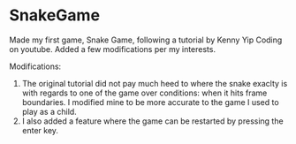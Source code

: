 # SnakeGame
Made my first game, Snake Game, following a tutorial by Kenny Yip Coding on youtube. Added a few modifications per my interests.

Modifications:
1. The original tutorial did not pay much heed to where the snake exaclty is with regards to one of the game over conditions: when it hits frame boundaries. I modified mine to be more accurate to the game I used to play as a child.
2. I also added a feature where the game can be restarted by pressing the enter key.
   
